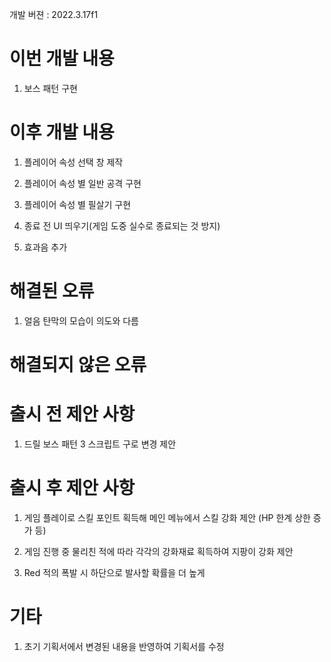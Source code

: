 개발 버젼 : 2022.3.17f1

# 이번 개발 내용

1. 보스 패턴 구현

# 이후 개발 내용

1. 플레이어 속성 선택 창 제작

1. 플레이어 속성 별 일반 공격 구현

1. 플레이어 속성 별 필살기 구현

1. 종료 전 UI 띄우기(게임 도중 실수로 종료되는 것 방지)

1. 효과음 추가

# 해결된 오류

1. 얼음 탄막의 모습이 의도와 다름

# 해결되지 않은 오류


# 출시 전 제안 사항

1. 드릴 보스 패턴 3 스크립트 구로 변경 제안

# 출시 후 제안 사항

1. 게임 플레이로 스킬 포인트 획득해 메인 메뉴에서 스킬 강화 제안
(HP 한계 상한 증가 등)

1. 게임 진행 중 물리친 적에 따라 각각의 강화재료 획득하여 지팡이 강화 제안

1. Red 적의 폭발 시 하단으로 발사할 확률을 더 높게

# 기타

1. 초기 기획서에서 변경된 내용을 반영하여 기획서를 수정
